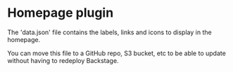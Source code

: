 # Homepage plugin

The 'data.json' file contains the labels, links and icons to display in the homepage.

You can move this file to a GitHub repo, S3 bucket, etc to be able to update without having to redeploy Backstage.
